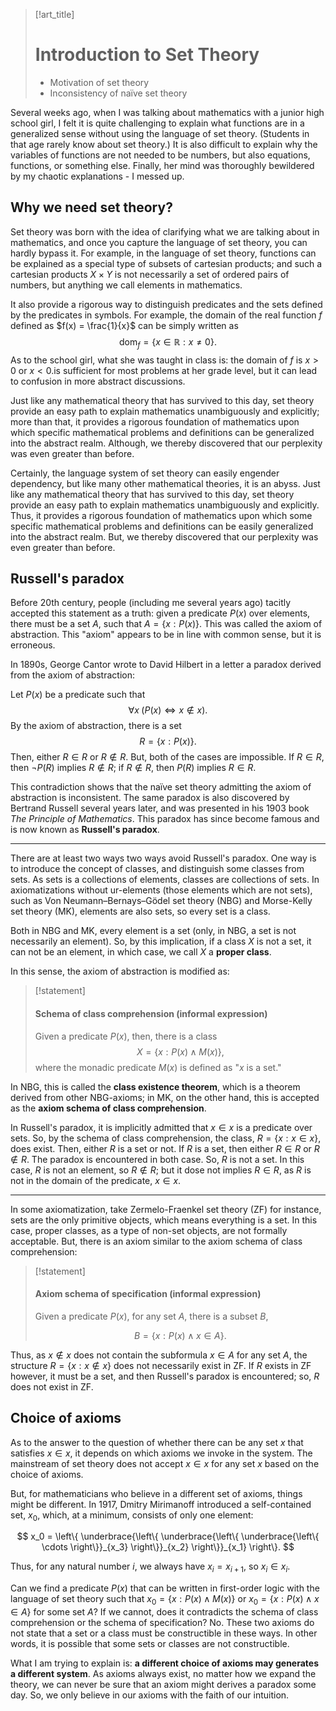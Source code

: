 > [!art_title]
> 
> # Introduction to Set Theory
> 
> - Motivation of set theory
> - Inconsistency of naïve set theory

Several weeks ago, when I was talking about mathematics with a junior high school girl, I felt it is quite challenging to explain what functions are in a generalized sense without using the language of set theory. (Students in that age rarely know about set theory.) It is also difficult to explain why the variables of functions are not needed to be numbers, but also equations, functions, or something else. Finally, her mind was thoroughly bewildered by my chaotic explanations - I messed up.

## Why we need set theory?

Set theory was born with the idea of clarifying what we are talking about in mathematics, and once you capture the language of set theory, you can hardly bypass it. For example, in the language of set theory, functions can be explained as a special type of subsets of cartesian products; and such a cartesian products $X \times Y$ is not necessarily a set of ordered pairs of numbers, but anything we call elements in mathematics.

It also provide a rigorous way to distinguish predicates and the sets defined by the predicates in symbols. For example, the domain of the real function $f$ defined as $f(x) = \frac{1}{x}$ can be simply written as
$$
\mathrm{dom}_f = \{ x \in \mathbb R: x \ne 0 \}.
$$
As to the school girl, what she was taught in class is: the domain of $f$ is $x > 0$ or $x < 0$.is sufficient for most problems at her grade level, but it can lead to confusion in more abstract discussions.

Just like any mathematical theory that has survived to this day, set theory provide an easy path to explain mathematics unambiguously and explicitly; more than that, it provides a rigorous foundation of mathematics upon which specific mathematical problems and definitions can be generalized into the abstract realm. Although, we thereby discovered that our perplexity was even greater than before.

Certainly, the language system of set theory can easily engender dependency, but like many other mathematical theories, it is an abyss. Just like any mathematical theory that has survived to this day, set theory provide an easy path to explain mathematics unambiguously and explicitly. Thus, it provides a rigorous foundation of mathematics upon which some specific mathematical problems and definitions can be easily generalized into the abstract realm. But, we thereby discovered that our perplexity was even greater than before.

## Russell's paradox

Before 20th century, people (including me several years ago) tacitly accepted this statement as a truth: given a predicate $P(x)$ over elements, there must be a set $A$, such that $A = \{x: P(x)\}$. This was called the axiom of abstraction. This "axiom" appears to be in line with common sense, but it is erroneous.

In 1890s, George Cantor wrote to David Hilbert in a letter a paradox derived from the axiom of abstraction:

Let $P(x)$ be a predicate such that
$$
\forall x\; (P(x) \iff x \notin x).
$$
By the axiom of abstraction, there is a set
$$
R = \{x: P(x)\}.
$$
Then, either $R \in R$ or $R \notin R$. But, both of the cases are impossible. If $R \in R$, then $\neg P(R)$ implies $R \notin R$; if $R \notin R$, then $P(R)$ implies $R \in R$.

This contradiction shows that the naïve set theory admitting the axiom of abstraction is inconsistent. The same paradox is also discovered by Bertrand Russell several years later, and was presented in his 1903 book *The Principle of Mathematics*. This paradox has since become famous and is now known as **Russell's paradox**.

---

There are at least two ways two ways avoid Russell's paradox. One way is to introduce the concept of classes, and distinguish some classes from sets. As sets is a collections of elements, classes are collections of sets. In axiomatizations without ur-elements (those elements which are not sets), such as Von Neumann–Bernays–Gödel set theory (NBG) and Morse-Kelly set theory (MK), elements are also sets, so every set is a class.

Both in NBG and MK, every element is a set (only, in NBG, a set is not necessarily an element). So, by this implication, if a class $X$ is not a set, it can not be an element, in which case, we call $X$ a **proper class**.

In this sense, the axiom of abstraction is modified as:

> [!statement]
> 
> #### Schema of class comprehension (informal expression)
> 
> Given a predicate $P(x)$, then, there is a class
> $$
> X = \{ x: P(x) \land M(x) \},
> $$
> where the monadic predicate $M(x)$ is defined as "$x$ is a set."

In NBG, this is called the **class existence theorem**, which is a theorem derived from other NBG-axioms; in MK, on the other hand, this is accepted as the **axiom schema of class comprehension**.

In Russell's paradox, it is implicitly admitted that $x \in x$ is a predicate over sets. So, by the schema of class comprehension, the class, $R = \{x: x \in x\}$, does exist. Then, either $R$ is a set or not. If $R$ is a set, then either $R \in R$ or $R \notin R$. The paradox is encountered in both case. So, $R$ is not a set. In this case, $R$ is not an element, so $R \notin R$; but it dose not implies $R \in R$, as $R$ is not in the domain of the predicate, $x \in x$.

---

In some axiomatization, take Zermelo-Fraenkel set theory (ZF) for instance, sets are the only primitive objects, which means everything is a set. In this case, proper classes, as a type of non-set objects, are not formally acceptable. But, there is an axiom similar to the axiom schema of class comprehension:

> [!statement]
> 
> #### Axiom schema of specification (informal expression)
> 
> Given a predicate $P(x)$, for any set $A$, there is a subset $B$,
> 
> $$
> B = \{ x: P(x) \land x \in A \}.
> $$

Thus, as $x \notin x$ does not contain the subformula $x \in A$ for any set $A$, the structure $R = \{x: x \notin x\}$ does not necessarily exist in ZF. If $R$ exists in ZF however, it must be a set, and then Russell's paradox is encountered; so, $R$ does not exist in ZF.

## Choice of axioms

As to the answer to the question of whether there can be any set $x$ that satisfies $x \in x$, it depends on which axioms we invoke in the system. The mainstream of set theory does not accept $x \in x$ for any set $x$ based on the choice of axioms.

But, for mathematicians who believe in a different set of axioms, things might be different. In 1917, Dmitry Mirimanoff introduced a self-contained set, $x_0$, which, at a minimum, consists of only one element:


$$ x_0 = \left\{ \underbrace{\left\{ \underbrace{\left\{ \underbrace{\left\{ \cdots \right\}}_{x_3} \right\}}_{x_2} \right\}}_{x_1} \right\}. $$

Thus, for any natural number $i$, we always have $x_i = x_{i + 1}$, so $x_i \in x_i$.

Can we find a predicate $P(x)$ that can be written in first-order logic with the language of set theory such that $x_0 = \{ x : P(x) \land M(x) \}$ or $x_0 = \{ x : P(x) \land x \in A\}$ for some set $A$? If we cannot, does it contradicts the schema of class comprehension or the schema of specification? No. These two axioms do not state that a set or a class must be constructible in these ways. In other words, it is possible that some sets or classes are not constructible.

What I am trying to explain is: **a different choice of axioms may generates a different system**. As axioms always exist, no matter how we expand the theory, we can never be sure that an axiom might derives a paradox some day. So, we only believe in our axioms with the faith of our intuition.